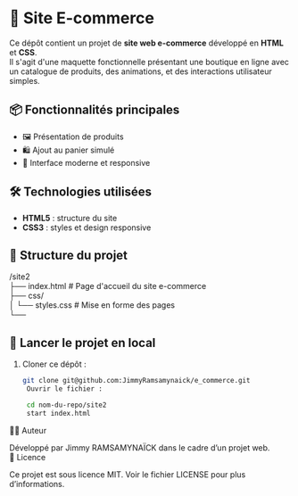 # 🛒 Site E-commerce

Ce dépôt contient un projet de **site web e-commerce** développé en **HTML** et **CSS**.  
Il s'agit d'une maquette fonctionnelle présentant une boutique en ligne avec un catalogue de produits, des animations, et des interactions utilisateur simples.

## 📦 Fonctionnalités principales

- 🖼️ Présentation de produits
- 🛍️ Ajout au panier simulé
- 💬 Interface moderne et responsive

## 🛠️ Technologies utilisées

- **HTML5** : structure du site
- **CSS3** : styles et design responsive


## 📁 Structure du projet

/site2 \
├── index.html # Page d'accueil du site e-commerce \
├── css/ \
│ └── styles.css # Mise en forme des pages \
└──


## 🚀 Lancer le projet en local

1. Cloner ce dépôt :
   ```bash
   git clone git@github.com:JimmyRamsamynaick/e_commerce.git
    Ouvrir le fichier :

    cd nom-du-repo/site2
    start index.html

🧑‍💻 Auteur

Développé par Jimmy RAMSAMYNAÏCK dans le cadre d’un projet web. \
📄 Licence

Ce projet est sous licence MIT. Voir le fichier LICENSE pour plus d’informations.